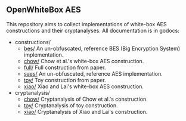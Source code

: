 OpenWhiteBox AES
----------------

This repository aims to collect implementations of white-box AES constructions and their cryptanalyses. All
documentation is in godocs:
- constructions/
  - [bes/](https://godoc.org/github.com/OpenWhiteBox/AES/constructions/bes) An un-obfuscated, reference BES (Big Encryption System) implementation.
  - [chow/](https://godoc.org/github.com/OpenWhiteBox/AES/constructions/chow) Chow et al.'s white-box AES construction.
  - [full/](https://godoc.org/github.com/OpenWhiteBox/AES/constructions/full) Full construction from paper.
  - [saes/](https://godoc.org/github.com/OpenWhiteBox/AES/constructions/saes) An un-obfuscated, reference AES implementation.
  - [toy/](https://godoc.org/github.com/OpenWhiteBox/AES/constructions/toy) Toy construction from paper.
  - [xiao/](https://godoc.org/github.com/OpenWhiteBox/AES/constructions/xiao) Xiao and Lai's white-box AES construction.
- cryptanalysis/
  - [chow/](https://godoc.org/github.com/OpenWhiteBox/AES/cryptanalysis/chow) Cryptanalysis of Chow et al.'s construction.
  - [toy/](https://godoc.org/github.com/OpenWhiteBox/AES/cryptanalysis/toy) Cryptanalysis of toy construction.
  - [xiao/](https://godoc.org/github.com/OpenWhiteBox/AES/cryptanalysis/xiao) Cryptanalysis of Xiao and Lai's construction.
